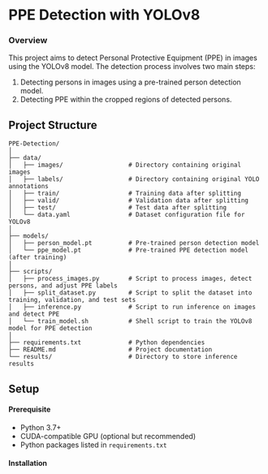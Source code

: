 # PPE Detection with YOLOv8

### Overview

This project aims to detect Personal Protective Equipment (PPE) in images using the YOLOv8 model. The detection process involves two main steps:

1. Detecting persons in images using a pre-trained person detection model.
2. Detecting PPE within the cropped regions of detected persons.

## Project Structure
```
PPE-Detection/
│
├── data/
│   ├── images/                  # Directory containing original images
│   ├── labels/                  # Directory containing original YOLO annotations
│   ├── train/                   # Training data after splitting
│   ├── valid/                   # Validation data after splitting
│   ├── test/                    # Test data after splitting
│   └── data.yaml                # Dataset configuration file for YOLOv8
│
├── models/
│   ├── person_model.pt          # Pre-trained person detection model
│   └── ppe_model.pt             # Pre-trained PPE detection model (after training)
│
├── scripts/
│   ├── process_images.py        # Script to process images, detect persons, and adjust PPE labels
│   ├── split_dataset.py         # Script to split the dataset into training, validation, and test sets
│   ├── inference.py             # Script to run inference on images and detect PPE
│   └── train_model.sh           # Shell script to train the YOLOv8 model for PPE detection
│
├── requirements.txt             # Python dependencies
├── README.md                    # Project documentation
└── results/                     # Directory to store inference results
```
## Setup

#### Prerequisite
- Python 3.7+
- CUDA-compatible GPU (optional but recommended)
- Python packages listed in `requirements.txt`

#### Installation
